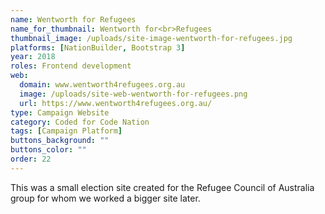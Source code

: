 ```yaml
---
name: Wentworth for Refugees
name_for_thumbnail: Wentworth for<br>Refugees
thumbnail_image: /uploads/site-image-wentworth-for-refugees.jpg
platforms: [NationBuilder, Bootstrap 3]
year: 2018
roles: Frontend development
web:
  domain: www.wentworth4refugees.org.au
  image: /uploads/site-web-wentworth-for-refugees.png
  url: https://www.wentworth4refugees.org.au/
type: Campaign Website
category: Coded for Code Nation
tags: [Campaign Platform]
buttons_background: ""
buttons_color: ""
order: 22
---
```


This was a small election site created for the Refugee Council of Australia group for whom we worked a bigger site later.